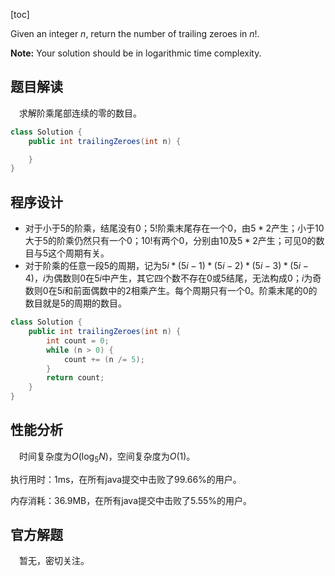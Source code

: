 [toc]

Given an integer $n$, return the number of trailing zeroes in $n!$.



**Note:** Your solution should be in logarithmic time complexity.



## 题目解读

&emsp;求解阶乘尾部连续的零的数目。

```java
class Solution {
    public int trailingZeroes(int n) {

    }
}
```

## 程序设计

* 对于小于5的阶乘，结尾没有0；$5!$阶乘末尾存在一个0，由$5 * 2$产生；小于10大于5的阶乘仍然只有一个0；$10!$有两个0，分别由$10$及$5 * 2$产生；可见0的数目与5这个周期有关。
* 对于阶乘的任意一段5的周期，记为$5i * (5i - 1) * (5i - 2)*(5i - 3) * (5i - 4)$，$i$为偶数则0在$5i$中产生，其它四个数不存在0或5结尾，无法构成0；$i$为奇数则0在$5i$和前面偶数中的2相乘产生。每个周期只有一个0。阶乘末尾的0的数目就是5的周期的数目。

```java
class Solution {
    public int trailingZeroes(int n) {
        int count = 0;
        while (n > 0) {
            count += (n /= 5);
        }
        return count;
    }
}
```

## 性能分析

&emsp;时间复杂度为$O(\log_5N)$，空间复杂度为$O(1)$。

执行用时：1ms，在所有java提交中击败了99.66%的用户。

内存消耗：36.9MB，在所有java提交中击败了5.55%的用户。

## 官方解题

&emsp;暂无，密切关注。